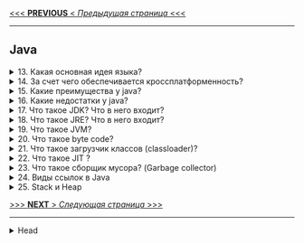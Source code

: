 [<<< **PREVIOUS** < _Предыдущая страница_ <<<](/ITM/ITM01_Core1/1_Core1_OOP.md)

---
## Java


<details>
        <summary>13. Какая основная идея языка?</summary>

Основная идея Java – **"Написано однажды – работает везде"**. Это означает, что код, написанный на Java, 
может выполняться **на любой платформе без изменений**, благодаря использованию виртуальной машины _(JVM)_.

```text
***** из методички *****
"«Написано однажды - работает везде».
Идея основывается в написании одного кода, который будет работать на любой платформе."
```
---
</details>



<details>
        <summary>14. За счет чего обеспечивается кроссплатформенность?</summary>

**Кроссплатформенность** Java обеспечивается благодаря `Java Virtual Machine` (_JVM_).

JVM является промежуточным слоем между операционной системой и программой на Java, 
что позволяет выполнять байт-код Java **на любой платформе**, где установлена _JVM_.  
Это устраняет необходимость перекомпиляции кода для разных операционных систем.

```text
***** из методички *****
"Кроссплатформенность была достигнута за счёт создания виртуальной машина Java. 

Java Virtual Machine или JVM - это программа, являющаяся прослойкой между операционной системой 
и Java программой. В среде виртуальной машины выполняются коды Java программ. 
Сама JVM реализована для разных ОС.
Что байт код для JVM может исполняться везде где установлена JVM.
Код не нужно перекомпилировать под каждую из платформ."
```
---
</details>



<details>
        <summary>15. Какие преимущества у java?</summary>

**Преимущества Java**:

> * **Объектно-ориентированное программирование** – объекты управляют данными и их взаимодействием, 
упрощая структуру программы.
> 
> * **Простой синтаксис** – Java легче для изучения, чем C++, что ускоряет процесс обучения.
> 
> * **Стандарт для корпоративных систем** – Java зарекомендовала себя как надежный инструмент 
для разработки корпоративных приложений.
> 
> * **Безопасность** – отсутствие указателей и наличие `Security Manager` для контроля доступа.
> 
> * **Кроссплатформенность** – код компилируется в `байт-код`, который работает на любой платформе 
с установленной _JVM_.
> 
> * **Распределенное программирование** – поддержка _RMI_ и других методов для работы 
    с распределенными вычислениями.
> * **Автоматическое управление памятью** – сборщик мусора управляет памятью 
без вмешательства разработчика.
> 
> * **Многопоточность** – возможность эффективного использования процессора 
через параллельное выполнение потоков.
> 
> * **Стабильность и сообщество** – сильная поддержка и активное сообщество разработчиков.
> 

```text
***** из методички *****
"Объектно-ориентированное программирование   
- структура данных становится объектом, которым можно управлять для создания отношений 
между различными объектами.

Язык высокого уровня с простым синтаксисом и плавной кривой обучения 
- синтаксис Java основан на C ++, поэтому Java похожа на C. Тем не менее, синтаксис Java проще, 
что позволяет новичкам быстрее учиться и эффективнее использовать код для достижения конкретных результатов.

Стандарт для корпоративных вычислительных систем
- корпоративные приложения — главное преимущество Java с 90-х годов, когда организации начали 
искать надежные инструменты программирования не на C.

Безопасность 
- благодарю отсутсвию указателей и Security Manager (политика безопасности, 
в которой можно указать правила доступа, позволяет запускать приложения Java в ""песочнице"").

Независимость от платформы 
- Можно создать Java-приложение на Windows, скомпилировать его в байт-код и запустить его 
на любой другой платформе, поддерживающей виртуальную машину Java (JVM). 
Таким образом, JVM служит уровнем абстракции между кодом и оборудованием.

Язык для распределенного программирования и комфортной удаленной совместной работы
- Специфическая для Java методология распределенных вычислений называется Remote Method Invocation (RMI). 
RMI позволяет использовать все преимущества Java: безопасность, независимость от платформы 
и объектно-ориентированное программирование для распределенных вычислений. 
Кроме того, Java также поддерживает программирование сокетов и методологию распределения CORBA 
для обмена объектами между программами, написанными на разных языках.

Автоматическое управление памятью
Разработчикам Java не нужно вручную писать код для управления памятью благодаря 
автоматическому управлению памятью (AMM).

Многопоточность
Поток — наименьшая единица обработки в программировании. Чтобы максимально эффективно использовать 
время процессора, Java позволяет запускать потоки одновременно, что называется многопоточностью.

Стабильность и сообщество
Сообщество разработчиков Java не имеет себе равных. Около 45% респондентов опроса StackOverflow 2018 
используют Java."
```
---
</details>



<details>
        <summary>16. Какие недостатки у java?</summary>

**Недостатки Java**:

>
> **Платное коммерческое использование** (с 2019 года) – лицензирование требует затрат 
для некоторых видов использования.
>
> **Низкая производительность** – из-за использования JVM и сборщика мусора, 
что может замедлить выполнение приложений.
>
> **Неудобные инструменты для GUI** – создание графических интерфейсов на чистой Java ограничено.
>
> **Многословность кода** – язык требует большего количества кода для выполнения операций 
по сравнению с более компактными языками.
> 

```text
***** из методички *****
"Платное коммерческое использование (с 2019)

Низкая производительность
из-за компиляции и абстракции с помощью виртуальной машины, а также приложение очистки памяти.

Не развитые инструменты по созданию GUI приложений на чистой java.

Многословный код
Java — это более легкая версия неприступного C ++, которая вынуждает программистов прописывать 
свои действия словами из английского языка. Это делает язык более понятным для неспециалистов, 
но менее компактным."
```
---
</details>



<details>
        <summary>17. Что такое JDK? Что в него входит?</summary>

**JDK (Java Development Kit)** – это набор инструментов для разработки приложений на языке Java. 
Включает в себя:

>
> **JRE** (Java Runtime Environment) – среда выполнения Java.
>
> **Компилятор** (javac) – для компиляции исходного кода Java.
>
> **Стандартные библиотеки классов** – набор готовых классов для работы с основными функциями.
>
> **Примеры и документация** – образцы кода и справочные материалы для разработчиков.
>
> **Утилиты** – различные инструменты для разработки и отладки приложений.

```text
***** из методички *****
"JDK (Java Development Kit) - включает JRE и набор инструментов разработчика приложений на языке Java:
- компилятор Java (javac)
- стандартные библиотеки классов java
- примеры
- документацию
- различные утилиты"
```
---
</details>



<details>
        <summary>18. Что такое JRE? Что в него входит?</summary>

**JRE (Java Runtime Environment)** – это минимальная среда для запуска Java-приложений. Включает:

>
> **JVM** (Java Virtual Machine) – виртуальная машина для выполнения байт-кода Java.
>
> **ClassLoader** – компонент для загрузки классов в память.
>
> **Стандартные библиотеки и классы Java** – набор готовых классов для выполнения различных задач.
> 

```text
***** из методички *****
JRE (java Runtime Environment) - минимально-необходимая реализация виртуальной машины для исполнения 
Java-приложений. Состоит из JVM, ClassLoader и стандартного набора библиотек и классов Java
```
---
</details>



<details>
        <summary>19. Что такое JVM?</summary>

**JVM (Java Virtual Machine)** – виртуальная машина, которая выполняет байт-код Java, 
преобразованный JIT-компилятором.

Основные функции:

> * Интерпретация и выполнение байт-кода.
> 
> * Управление памятью _(включая сборку мусора)_.
> 
> * Обеспечение кроссплатформенности Java.

Языки `Scala`, `Kotlin`, `Groovy` так-же юзают **_JVM_**

Одна из популярных _реализаций_ JVM – **HotSpot**.

```text
***** из методички *****
JVM (Java Virtual Machine) - виртуальная машина Java исполняет байт-код Java, предварительно созданный 
из кода JIT компилятором, с помощью встроенного интерпретатора байт-кода.
HotSpot представляет собой реализацию концепции JVM.
```
---
</details>



<details>
        <summary>20. Что такое byte code?</summary>

**Байт-код Java** – это промежуточный набор инструкций, скомпилированный из исходного кода Java, 
который выполняется **JVM**. 

Он делает Java кроссплатформенной, так как может исполняться 
на любой системе с установленной виртуальной машиной.

```text
***** из методички *****
Байт-код Java — набор инструкций, скомпилированный компилятором, исполняемый JVM. 
```
---
</details>



<details>
        <summary>21. Что такое загрузчик классов (classloader)?</summary>

**ClassLoader** _(загрузчик классов)_ – компонент **JVM**, 
загружающий скомпилированный **байт-код** Java-классов в память.

**Основные загрузчики:**

> * **Bootstrap ClassLoader** – загружает базовые классы JDK.
> 
> * **AppClassLoader** – загружает классы приложения из **CLASSPATH**.
> 
> * **Extension ClassLoader** _(до Java 9)_ – загружал классы расширений.
> 

**Этапы работы:**

> 1. **Загрузка** – поиск и импорт байт-кода.
> 2. **Связывание**:
> > * **Проверка** – проверка корректности кода.
> > * **Подготовка** – выделение памяти и инициализация значениями по умолчанию.
> > * **Разрешение** – преобразование символических ссылок в реальные.
> 3. **Инициализация** – выполнение кода для установки окончательных значений переменных.

ClassLoader использует **иерархическую модель** – каждый загрузчик передает загрузку родительскому, 
если не может обработать её сам.

---
Более подробно см. [_вопрос 56:_ "_классы-загрузчики и _динамическая загрузка классов."](4_Core1_OOP_v_Java.md#вопрос-по-архитектуре-jvm-загрузчики)

[![Блок-схема: три встроенных загрузчика классов](/ITM/ITM01_Core1/imgs/2025-03-05_10-43-42.png)](https://nuancesprog.ru/p/15245/)    
[**Ссылка** на источник](https://nuancesprog.ru/p/15245/)   
// [**Скрин** всей страницы источника](/ITM/ITM01_Core1/files/Архитектура%20виртуальной%20машины%20Java_.html)   
[![Описание: три встроенных загрузчика классов](/ITM/ITM01_Core1/imgs/2025-03-05_11-24-03.png)](https://nuancesprog.ru/p/15245/)   
---

```text
***** из методички *****
Используется для передачи в JVM скомпилированного байт-кода, хранится в файлах с расширением .class

При запуске JVM, используются три загрузчика классов:
- Bootstrap ClassLoader - базовый загрузчик
- загружает платформенные классы JDK из архива rt.jar

- AppClassLoader - системный загрузчик
- загружает классы приложения, определенные в CLASSPATH 

- Extension ClassLoader - загрузчик расширений после В Java9 выпилили
- загружает классы расширений, которые по умолчанию находятся в каталоге jre/lib/ext.

ClassLoader выполняет три основных действия в строгом порядке:
•        Загрузка: находит и импортирует двоичные данные для типа.
•        Связывание: выполняет проверку, подготовку и (необязательно) разрешение.
 -        Проверка: обеспечивает правильность импортируемого типа.
 -        Подготовка: выделяет память для переменных класса и инициализация памяти значениями по умолчанию.
 -        Разрешение: преобразует символические ссылки из типа в прямые ссылки.
•        Инициализация: вызывает код Java, который инициализирует переменные класса 
их правильными начальными значениями.

Каждый загрузчик хранит указатель на родительский, чтобы суметь передать загрузку 
если сам будет не в состоянии этого сделать.
```
---
</details>



<details>
        <summary>22. Что такое JIT ?</summary>

**JIT** _(Just-In-Time Compiler)_ – компилятор, который **во время выполнения** программы 
переводит байт-код Java в **машинный код**, ускоряя выполнение.

**Основные функции JIT:**

> * **Повышает производительность** за счёт компиляции часто используемых частей кода.
> 
> * **Оптимизирует код** в реальном времени (инлайн-функции, устранение избыточных вычислений и др.).
> 
> * **Сочетает интерпретацию и компиляцию** для баланса между скоростью и эффективностью.
> 

JIT – ключевой механизм, делающий Java-приложения быстрее без потери кроссплатформенности.

```text
***** из методички *****
JIT (Just-in-time compilation) - компиляция на лету или динамическая компиляция - технология 
увеличения производительности программных систем, использующих байт-код, путем компиляции байт-кода 
в машинный код во время работы программы.

В основном отвечает за оптимизацию производительности приложений во время выполнения.
https://javahelp.online/osnovy/voprosy-otvety-sobesedovanie-java (Q13)
```
---
</details>



<details>
        <summary>23. Что такое сборщик мусора? (Garbage collector)</summary>

**Сборщик мусора** _(Garbage Collector, **GC**)_ – автоматический механизм 
управления памятью в Java, который:

1. **Находит неиспользуемые объекты** (мусор).
2. **Очищает память** от этих объектов.

> **Методы обнаружения мусора:**
>
> * **Учет ссылок** _(Reference Counting)_ – объект удаляется, 
> если на него нет ссылок (_**не решает** проблему циклических ссылок_).
> 
> * **Трассировка** _(Tracing, используется в HotSpot JVM)_ – ищет объекты, 
> доступные из **GC Roots** (_всё остальное считается мусором_).
>

> **GC Roots в Java:**
>
> * Статические поля классов.
> 
> * Локальные переменные потоков.
> 
> * JNI-ссылки в нативных методах.
>

> **Основные типы сборки мусора:**
>
> * **Minor GC** _(малый)_ – чистит молодое поколение (Eden → Survivor → Old Gen).
> 
> * **Major GC** _(старый)_ – чистит старое поколение (Old Gen) с уплотнением памяти.
> 
> * **Full GC** _(полный)_ – очищает всю кучу (Young + Old Gen), самая затратная операция.
> 

![Список GC в Java (кратко)](/ITM/ITM01_Core1/imgs/2025-03-04_11-55-41.png)

Сборка мусора выполняется с кратковременной паузой **Stop-The-World** (_STW_), 
временно останавливающей приложение.

```text
***** из методички *****
 
"Сборщик мусора выполняет две задачи:
- поиск мусора;
- очистка мусора.

Для обнаружения мусора есть два подхода:"
- Учет ссылок (Reference counting);
"Учет ссылок - если обьект не имеет ссылок, он считается мусором.
Проблема - не возможность выявить циклические ссылки, когда два обьекта не имеют внешних ссылок, 
но ссылаются друг на друга -> утечка памяти"
- Трассировка (Tracing). (используется в HotSpot)6
"Трассировка - до обьекта можно добраться из Корневых точке (GC root). 
До чего добраться нельзя - мусор.
Всё, что доступно из «живого» объекта, также является «живым»."
Типы корневых точек (GC Roots) java приложения:
- объекты в статических полях классов
- объекты, доступные из стека потоков
- объекты из JNI(java native interface) ссылок в native методах"
"Процессы сборки мусора разделяются несколько видов:
minor GC (малая) - частый и быстрый, работает только с областью памяти ""young generation"";
- приложение приостанавливается на начало сборки мусора (такие остановки называются stop-the-world);
- «живые» объекты из Eden перемещаются в область памяти «To»;
- «живые» объекты из «From» перемещаются в «To» или в «old generation», если они достаточно «старые»;
- Eden и «From» очищаются от мусора;
- «To» и «From» меняются местами;
- приложение возобновляет работу.
major GC (старшая) - редкий и более длительный, затрагивает объекты старшего поколения.
В принцип работы «major GC» добавляется процедура «уплотнения», 
позволяющая более эффективно использовать память. 
В процедуре живые объекты перемещаются в начало. Таким образом, мусор остается в конце памяти.
full GC (полная) -  полный сборщик мусора сначала запускает Minor, 
а затем Major (хотя порядок может быть изменен, 
если старое поколение заполнено, и в этом случае он освобождается первым, 
чтобы позволить ему получать объекты от молодого поколения).
```
---
</details>



<details>
        <summary>24. Виды ссылок в Java</summary>

1. **Strong Reference** _(Сильная ссылка)_
   Обычные ссылки, которые мы создаем в коде. Объекты с такими ссылками не удаляются **GC**, 
пока ссылка на них существует.
```java
StringBuilder builder = new StringBuilder(); // builder - strong reference
```

2. **Soft Reference** _(Мягкая ссылка)_
   **GC** удаляет объекты, доступные только через soft-ссылки **только в случае нехватки памяти** 
(перед выбросом `OutOfMemoryError`). Используются для кэширования.
```java
SoftReference<StringBuilder> softBuilder = new SoftReference<>(new StringBuilder("Hello"));
softBuilder.get();  // Возвращает объект, если он не удален GC
softBuilder.clear(); // Явное удаление ссылки
```

3. **Weak Reference** _(Слабая ссылка)_
   Объекты, доступные **только через weak-ссылки**, удаляются **при первом же запуске GC**.
   Используется в `WeakHashMap` для хранения ключей.
```java
WeakReference<StringBuilder> weakBuilder = new WeakReference<>(new StringBuilder("Hello"));
weakBuilder.get();  // Может вернуть null, если объект удален GC
```
 
4. **Phantom Reference** _(Фантомная ссылка)_
   Не позволяет получить объект (метод `get()` **всегда возвращает null**). Используется для отслеживания 
удаления объектов (например, для управления нативными ресурсами).
   Работает **только** с `ReferenceQueue`.
```java
ReferenceQueue<StringBuilder> queue = new ReferenceQueue<>();
PhantomReference<StringBuilder> phantomBuilder = new PhantomReference<>(new StringBuilder("Hello"), queue);
phantomBuilder.get();  // Всегда возвращает null
```
 
**ReferenceQueue**
Позволяет отслеживать объекты, удаленные GC. Phantom-ссылки добавляются в `ReferenceQueue` 
**после вызова** `finalize()` объекта.

```text
***** из методички *****
1) StrongReference — это самые обычные ссылки которые мы создаем каждый день, любая переменная ссылочного типа.
        StringBuilder builder = new StringBuilder(); - builder это и есть strong-ссылка на объект StringBuilder.
        
2) SoftReference —  GC гарантировано удалит с кучи все объекты, доступные только по soft-ссылке, перед тем 
как бросит OutOfMemoryError. SoftReference это наш механизм кэширования объектов в памяти, но в критической 
ситуации, когда закончится доступная память, GC удалит не использующиеся объекты из памяти 
и тем самым попробует спасти JVM от завершения работы.
        StringBuilder builder = new StringBuilder();
        SoftReference<StringBuilder> softBuilder = new SoftReference(builder);

softBuilder.get() — вернет strong-ссылку на объект StringBuilder 
в случае если GC не удалил этот объект из памяти. 

В другом случае вернется null.
softBuilder.clear() — удалит ссылку на объект StringBuilder
То же самое работает для WeakReference."

3) WeakReference — если GC видит, что объект доступен только через цепочку weak-ссылок (исчезнули strong-ссылки), 
то он удалит его из памяти.

"4) PhantomReference — если GC видит что объект доступен только через цепочку phantom-ссылок, то он его 
удалит из памяти. После нескольких запусков GC.
Особенностей у этого типа ссылок две.
Первая это то, что метод get() всегда возвращает null. Именно из-за этого PhantomReference имеет смысл 
использовать только вместе с ReferenceQueue.
Вторая особенность – в отличие от SoftReference и WeakReference, GC добавит phantom-ссылку в ReferenceQueue 
после того как выполниться метод finalize().

So in brief: Soft references try to keep the reference. Weak references don’t try to keep the reference. 
Phantom references don’t free the reference until cleared.

ReferenceQueue. Он позволяет отслеживать момент, когда GC определит 
что объект более не нужен и его можно удалить. 

Именно сюда попадает Reference объект после того как объект на который он ссылается удален из памяти. 
При создании Reference мы можем передать в конструктор ReferenceQueue, 
в который будут помещаться ссылки после удаления.
```
---
</details>



<details>
        <summary>25.  Stack и Heap</summary>


* 🔹**Stack** _(стек)_ – испо. для хранения _stack frame'ов_, работает по схеме `LIFO`  содержащих:
> * параметры метода,
> * указатель на предыдущий фрейм и 
> * локальные переменные.

* 🔹**Heap** _(куча)_ – Эта область для динамического выделения памяти 
для объектов и классов _JRE_ во время выполнения.   
  / Новые объекты всегда создаются в **куче**, а ссылки на них хранятся в **стеке**.   
  / Эти объекты имеют **глобальный** доступ и могут быть получены из **любого** места программы.   
  / Структура **Heap** зависит от выбранного `GC` (_Serial, Parallel, CMS, G1_).   
  / Размер стека **меньше**, но он **быстрее** кучи.

 _**Начальный** размер (Xms) =  **1/64** физической памяти машины (или нек-го разумного минимума).   
**Максимальный** размер (Xmx): **1/4** физической памяти машины (или 1 Гб. До версии 1.5 = 64 Мб)._

**Обе** области хранятся в **RAM**.   
**Ошибки** памяти: `StackOverflowError` (_переполнение **стека**_), `OutOfMemoryError` (_переполнение **кучи**_).

💡 **Heap** разбит на части (поколения _Generation_):
![иллюстрация Heap при G1 GC](/ITM/ITM01_Core1/imgs/2025-02-24_23-16-12.png)
* **Young Generation** — область где размещаются **недавно** созданные объекты. 
Когда она заполняется, происходит быстрая сборка мусора Old (Tenured) 
* **Generation** — здесь хранятся долгоживущие объекты. 
Когда объекты из **Young Generation** достигают определенного порога «возраста», 
они перемещаются в **Old Generation** 
* **Permanent Generation** — эта область содержит метаинформацию о классах и методах приложения, 
но начиная с `Java 8` данная область памяти была **упразднена** (_классы и методы_). ~~Подробности ниже:~~

> * ✅**PermGen** (_Permanent Generation_) — это специальное место **в куче**, **отделенное** от основной памяти.    
> В **PermGen** виртуальная машина хранит **метаданные загруженных классов**.   
> Также здесь находятся:
> > * всё статическое содержимое приложения, 
> > * переменные примитивных типов и 
> > * ссылки на статические объекты, 
> > * хранит данные о **байткоде** и **JIT информацию**.  
> 
> По умолчанию, максимальный размер этой области памяти: 
> > для **32**-х битной JVM равен **64 Мб**, а   
> > для **64**-х битной версии — **82 Мб**.   
> 
> `-XX:PermSize=[размер]` для установки **минимального** размера **PermGen** области,   
> `-XX:MaxPermSize=[размер]` для установки **максимального** размера   
> 
> Из-за своего ограниченного размера, **PermGen** является причиной возникновения 
> ошибки `java.lang.OutOfMemoryError: PermGen space`.
> 
> 
> 
> * ✅**Metaspace** – новая область памяти, появившаяся в `Java 8` и заменившая устаревшую **PermGen**.    
> Основное их отличие заключается в **способе распределения памяти**.   
> / По умолчанию, Metaspace увеличивается **автоматически**.   
> / Есть возможность управления памятью: границы можно задать при помощи `MetaspaceSize` и `MaxMetaspaceSize`.   
> / Процесс очистки памяти получил преимущества: `GC` автоматически удаляет ненужные классы, 
> когда пространство под метаданные заканчивается. 

![Модель памяти **Java 8**](/ITM/ITM01_Core1/imgs/2025-03-06_10-55-51.png)


```text
***** из методички *****
Память процесса делится на Stack (стек) и Heap (куча) :
- Stack содержит staсk frame'ы, они делятся на три части: 
    * параметры метода,   
    * указатель на предыдущий фрейм    
    * и локальные переменные.

- Структура Heap зависит от выбранного сборщика мусора. Читай про GC!

MetaSpace - специальное пространство кучи, отделенное от кучи основной памяти. 
JVM хранит здесь весь статический контент. 
Это включает в себя все статические методы, примитивные переменные и ссылки на статические объекты. 
Кроме того, он содержит данные о байт-коде, именах и JIT-информации. 
До Java 7 String Pool также был частью этой памяти. 

Вкратце, при Serial/Parallel/CMS GC будет следующая структура:

А при G1 GC:
С помощью опций Xms и Xmx можно настроить начальный и максимально допустимый размер кучи соответственно. 
Существуют опции для настройки величины стека.

- Heap - используется всем приложением, Stack - одним потоком исполняемой программы.
- Новый обьект создается в heap, в stack размещается ссылка на него. 
    В стеке размещаются локальные переменные примитивных типов. 
- Обьекты в куче доступны из любого места программы, стековая память не доступна для других потоков.
- Если память стека закончилась JRE вызовет исключение StackOverflowError, 
    если куча заполнена OutOfMemoryError
- Размер памяти стека, меньше памяти кучи. Стековая память быстрее памяти кучи.
- В куче есть ссылки между объектами и их классами. На этом основана рефлексия.

Обе области хранятся в RAM.
```


---
</details>



[>>> **NEXT** > _Следующая страница_ >>>](/ITM/ITM01_Core1/3_Core1_ProcedureJava.md)










---

<details>
        <summary>Head</summary>

```text
***** из методички *****
```
</details>
